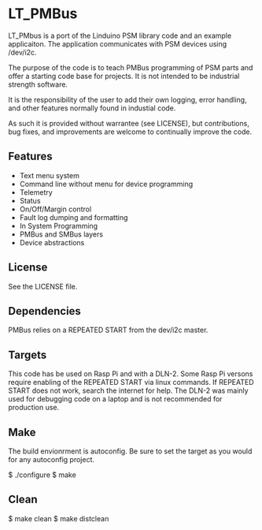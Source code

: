 # LT_PMBus

LT_PMbus is a port of the Linduino PSM library code and an example applicaiton.
The application communicates with PSM devices using /dev/i2c.

The purpose of the code is to teach PMBus programming of PSM parts and offer a
starting code base for projects. It is not intended to be industrial strength
software.

It is the responsibility of the user to add their own logging, error handling,
and other features normally found in industial code.

As such it is provided without warrantee (see LICENSE), but contributions,
bug fixes, and improvements are welcome to continually improve the code.

## Features

* Text menu system
* Command line without menu for device programming
* Telemetry
* Status
* On/Off/Margin control
* Fault log dumping and formatting
* In System Programming
* PMBus and SMBus layers
* Device abstractions

## License

See the LICENSE file.

## Dependencies

PMBus relies on a REPEATED START from the dev/i2c master.

## Targets

This code has be used on Rasp Pi and with a DLN-2. Some Rasp Pi versons
require enabling of the REPEATED START via linux commands. If REPEATED START
does not work, search the internet for help. The DLN-2 was mainly used
for debugging code on a laptop and is not recommended for production use.

## Make

The build envionrment is autoconfig. Be sure to set the target as you would
for any autoconfig project.

$ ./configure
$ make

## Clean

$ make clean
$ make distclean